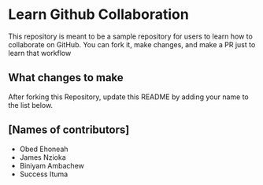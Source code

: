 
# Learn Github Collaboration
This repository is meant to be a sample repository for users to learn how to collaborate on GitHub. You can fork it, make changes, and make a PR just to learn that workflow

## What changes to make
After forking this Repository, update this README by adding your name to the list below.

## [Names of contributors]
- Obed Ehoneah
- James Nzioka
- Biniyam Ambachew 
- Success Ituma 

